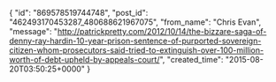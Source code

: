  {
   "id": "869578519744748",
   "post_id": "462493170453287_480688621967075",
   "from_name": "Chris Evan",
   "message": "http://patrickpretty.com/2012/10/14/the-bizzare-saga-of-denny-ray-hardin-10-year-prison-sentence-of-purported-sovereign-citizen-whom-prosecutors-said-tried-to-extinguish-over-100-million-worth-of-debt-upheld-by-appeals-court/",
   "created_time": "2015-08-20T03:50:25+0000"
 }

